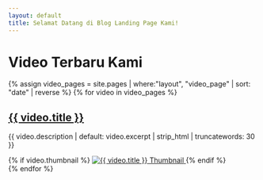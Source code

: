 ```yaml
---
layout: default
title: Selamat Datang di Blog Landing Page Kami!
---
```


<h1>Video Terbaru Kami</h1>

<div class="video-list">
    {% assign video_pages = site.pages | where:"layout", "video_page" | sort: "date" | reverse %}
    {% for video in video_pages %}
        <div class="video-item">
            <h2><a href="{{ video.url | relative_url }}">{{ video.title }}</a></h2>
            <p>{{ video.description | default: video.excerpt | strip_html | truncatewords: 30 }}</p>
            {% if video.thumbnail %}
                <a href="{{ video.url | relative_url }}">
                    <img src="{{ video.thumbnail | relative_url }}" alt="{{ video.title }} Thumbnail">
                </a>
            {% endif %}
        </div>
    {% endfor %}
</div>
